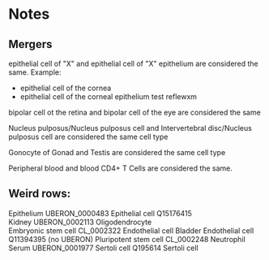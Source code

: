 
# Notes

## Mergers

epithelial cell of "X" and epithelial cell of "X" epithelium are considered the same. Example:

- epithelial cell of the cornea 
- epithelial cell of the corneal epithelium test reflewxm

bipolar cell ot the retina and bipolar cell of the eye are considered the same

Nucleus pulposus/Nucleus pulposus cell and  Intervertebral disc/Nucleus pulposus cell are considered the same cell type

Gonocyte of Gonad and Testis are considered the same cell type

Peripheral blood and blood CD4+ T Cells are considered the same.


## Weird rows:
Epithelium	UBERON_0000483	Epithelial cell	Q15176415			
Kidney	UBERON_0002113	Oligodendrocyte				
Embryonic stem cell	CL_0002322	Endothelial cell
Bladder		Endothelial cell			Q11394395	 (no UBERON)
Pluripotent stem cell	CL_0002248	Neutrophil				
Serum	UBERON_0001977	Sertoli cell	Q195614	Sertoli cell		